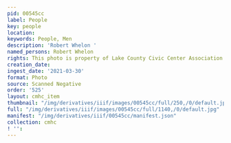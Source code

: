 ```yaml
---
pid: 00545cc
label: People
key: people
location: 
keywords: People, Men
description: 'Robert Whelon '
named_persons: Robert Whelon
rights: This photo is property of Lake County Civic Center Association.
creation_date: 
ingest_date: '2021-03-30'
format: Photo
source: Scanned Negative
order: '525'
layout: cmhc_item
thumbnail: "/img/derivatives/iiif/images/00545cc/full/250,/0/default.jpg"
full: "/img/derivatives/iiif/images/00545cc/full/1140,/0/default.jpg"
manifest: "/img/derivatives/iiif/00545cc/manifest.json"
collection: cmhc
! '': 
---
```

